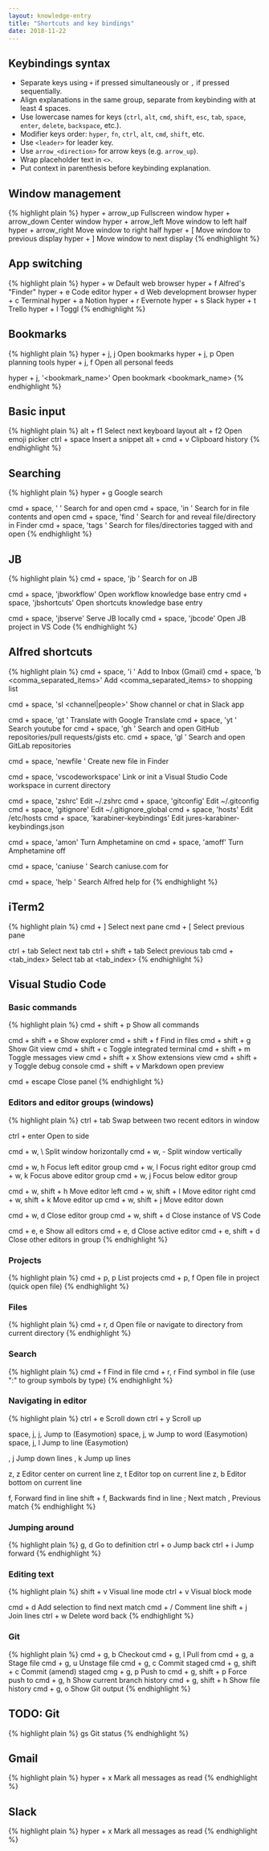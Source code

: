```yaml
---
layout: knowledge-entry
title: "Shortcuts and key bindings"
date: 2018-11-22
---
```


## Keybindings syntax

* Separate keys using `+` if pressed simultaneously or `,` if pressed sequentially.
* Align explanations in the same group, separate from keybinding with at least 4 spaces.
* Use lowercase names for keys (`ctrl`, `alt`, `cmd`, `shift`, `esc`, `tab`, `space`, `enter`, `delete`, `backspace`, etc.).
* Modifier keys order: `hyper`, `fn`, `ctrl`, `alt`, `cmd`, `shift`, etc.
* Use `<leader>` for leader key.
* Use `arrow_<direction>` for arrow keys (e.g. `arrow_up`).
* Wrap placeholder text in `<>`.
* Put context in parenthesis before keybinding explanation.

## Window management

{% highlight plain %}
hyper + arrow_up       Fullscreen window
hyper + arrow_down     Center window
hyper + arrow_left     Move window to left half
hyper + arrow_right    Move window to right half
hyper + [              Move window to previous display
hyper + ]              Move window to next display
{% endhighlight %}

## App switching

{% highlight plain %}
hyper + w    Default web browser
hyper + f    Alfred's "Finder"
hyper + e    Code editor
hyper + d    Web development browser
hyper + c    Terminal
hyper + a    Notion
hyper + r    Evernote
hyper + s    Slack
hyper + t    Trello
hyper + l    Toggl
{% endhighlight %}

## Bookmarks

{% highlight plain %}
hyper + j, j    Open bookmarks
hyper + j, p    Open planning tools
hyper + j, f    Open all personal feeds

hyper + j, '<bookmark_name>'    Open bookmark <bookmark_name>
{% endhighlight %}

## Basic input

{% highlight plain %}
alt + f1         Select next keyboard layout
alt + f2         Open emoji picker
ctrl + space     Insert a snippet
alt + cmd + v    Clipboard history
{% endhighlight %}

## Searching

{% highlight plain %}
hyper + g    Google search

cmd + space, ' <filename>'        Search for <filename> and open
cmd + space, 'in <query>'         Search for <query> in file contents and open
cmd + space, 'find <filename>'    Search for <filename> and reveal file/directory in Finder
cmd + space, 'tags <tag>'         Search for files/directories tagged with <tag> and open
{% endhighlight %}

## JB

{% highlight plain %}
cmd + space, 'jb <query>'    Search for <query> on JB

cmd + space, 'jbworkflow'     Open workflow knowledge base entry
cmd + space, 'jbshortcuts'    Open shortcuts knowledge base entry

cmd + space, 'jbserve'    Serve JB locally
cmd + space, 'jbcode'     Open JB project in VS Code
{% endhighlight %}

## Alfred shortcuts

{% highlight plain %}
cmd + space, 'i <text>'                     Add <text> to Inbox (Gmail)
cmd + space, 'b <comma_separated_items>'    Add <comma_separated_items> to shopping list

cmd + space, 'sl <channel|people>'    Show channel or chat in Slack app

cmd + space, 'gt <query>'    Translate <query> with Google Translate
cmd + space, 'yt <query>'    Search youtube for <query>
cmd + space, 'gh <query>'    Search and open GitHub repositories/pull requests/gists etc.
cmd + space, 'gl <query>'    Search and open GitLab repositories

cmd + space, 'newfile <filename>'    Create new file in Finder

cmd + space, 'vscodeworkspace'    Link or init a Visual Studio Code workspace in current directory

cmd + space, 'zshrc'                    Edit ~/.zshrc
cmd + space, 'gitconfig'                Edit ~/.gitconfig
cmd + space, 'gitignore'                Edit ~/.gitignore_global
cmd + space, 'hosts'                    Edit /etc/hosts
cmd + space, 'karabiner-keybindings'    Edit jures-karabiner-keybindings.json

cmd + space, 'amon'     Turn Amphetamine on
cmd + space, 'amoff'    Turn Amphetamine off

cmd + space, 'caniuse <query>'    Search caniuse.com for <query>

cmd + space, 'help <query>'    Search Alfred help for <query>
{% endhighlight %}

## iTerm2

{% highlight plain %}
cmd + ]    Select next pane
cmd + [    Select previous pane

ctrl + tab            Select next tab
ctrl + shift + tab    Select previous tab
cmd + <tab_index>     Select tab at <tab_index>
{% endhighlight %}

## Visual Studio Code

### Basic commands

{% highlight plain %}
cmd + shift + p    Show all commands

cmd + shift + e    Show explorer
cmd + shift + f    Find in files
cmd + shift + g    Show Git view
cmd + shift + c    Toggle integrated terminal
cmd + shift + m    Toggle messages view
cmd + shift + x    Show extensions view
cmd + shift + y    Toggle debug console
cmd + shift + v    Markdown open preview

cmd + escape    Close panel
{% endhighlight %}

### Editors and editor groups (windows)

{% highlight plain %}
ctrl + tab    Swap between two recent editors in window

ctrl + enter    Open to side

cmd + w, \    Split window horizontally
cmd + w, -    Split window vertically

cmd + w, h    Focus left editor group
cmd + w, l    Focus right editor group
cmd + w, k    Focus above editor group
cmd + w, j    Focus below editor group

cmd + w, shift + h    Move editor left
cmd + w, shift + l    Move editor right
cmd + w, shift + k    Move editor up
cmd + w, shift + j    Move editor down

cmd + w, d            Close editor group
cmd + w, shift + d    Close instance of VS Code

cmd + e, e            Show all editors
cmd + e, d            Close active editor
cmd + e, shift + d    Close other editors in group
{% endhighlight %}

### Projects

{% highlight plain %}
cmd + p, p    List projects
cmd + p, f    Open file in project (quick open file)
{% endhighlight %}

### Files

{% highlight plain %}
cmd + r, d    Open file or navigate to directory from current directory
{% endhighlight %}

### Search

{% highlight plain %}
cmd + f       Find in file
cmd + r, r    Find symbol in file (use ":" to group symbols by type)
{% endhighlight %}

### Navigating in editor

{% highlight plain %}
ctrl + e    Scroll down
ctrl + y    Scroll up

space, j, j, <char>    Jump to <char> (Easymotion)
space, j, w            Jump to word (Easymotion)
space, j, l            Jump to line (Easymotion)

<number>, j    Jump down <number> lines
<number>, k    Jump up <number> lines

z, z    Editor center on current line
z, t    Editor top on current line
z, b    Editor bottom on current line

f, <char>            Forward find <char> in line
shift + f, <char>    Backwards find <char> in line
;                    Next match
,                    Previous match
{% endhighlight %}

### Jumping around

{% highlight plain %}
g, d        Go to definition
ctrl + o    Jump back
ctrl + i    Jump forward
{% endhighlight %}

### Editing text

{% highlight plain %}
shift + v    Visual line mode
ctrl + v     Visual block mode

cmd + d      Add selection to find next match
cmd + /      Comment line
shift + j    Join lines
ctrl + w     Delete word back
{% endhighlight %}

### Git

{% highlight plain %}
cmd + g, b            Checkout
cmd + g, l            Pull from
cmd + g, a            Stage file
cmd + g, u            Unstage file
cmd + g, c            Commit staged
cmd + g, shift + c    Commit (amend) staged
cmg + g, p            Push to
cmd + g, shift + p    Force push to
cmd + g, h            Show current branch history
cmd + g, shift + h    Show file history
cmd + g, o            Show Git output
{% endhighlight %}

## TODO: Git

{% highlight plain %}
gs    Git status
{% endhighlight %}

## Gmail

{% highlight plain %}
hyper + x    Mark all messages as read
{% endhighlight %}

## Slack

{% highlight plain %}
hyper + x    Mark all messages as read
{% endhighlight %}
